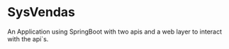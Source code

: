 # SysVendas
An Application using SpringBoot with two apis and a web layer to interact with the api`s.
